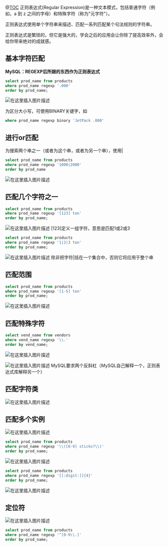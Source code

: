 ﻿@[TOC](目录)
正则表达式(Regular Expression)是一种文本模式，包括普通字符（例如，a 到 z 之间的字母）和特殊字符（称为"元字符"）。

正则表达式使用单个字符串来描述、匹配一系列匹配某个句法规则的字符串。

正则表达式是繁琐的，但它是强大的，学会之后的应用会让你除了提高效率外，会给你带来绝对的成就感。
## 基本字符匹配

**MySQL：REGEXP后所跟的东西作为正则表达式**

```sql
select prod_name from products
where prod_name regexp '.000'
order by prod_name;
```
![在这里插入图片描述](https://img-blog.csdnimg.cn/c18c24cd0c2e4889bdda0ddbaec13d0e.png)

为区分大小写，可使用BINARY关键字，如

```sql
where prod_name regexp binary 'JetPack .000'
```
## 进行or匹配
为搜索两个串之一（或者为这个串，或者为另一个串），使用|

```sql
select prod_name from products
where prod_name regexp '1000|2000'
order by prod_name
```
![在这里插入图片描述](https://img-blog.csdnimg.cn/b9068960bc5d44f5873a490a0e3c64dd.png)
## 匹配几个字符之一

```sql
select prod_name from products
where prod_name regexp '[123] ton'
order by prod_name;
```
![在这里插入图片描述](https://img-blog.csdnimg.cn/55baa888089147e68e566cd0a4c05e16.png)
[123]定义一组字符，意思是匹配1或2或3

```sql
select prod_name from products
where prod_name regexp '1|2|3 ton'
order by prod_name;
```
![在这里插入图片描述](https://img-blog.csdnimg.cn/7fbe0e926adb48ce8c0a14f9f9fe00a6.png?x-oss-process=image/watermark,type_ZHJvaWRzYW5zZmFsbGJhY2s,shadow_50,text_Q1NETiBAcHVyaXR5LWdvb2Q=,size_9,color_FFFFFF,t_70,g_se,x_16)
除非把字符|括在一个集合中，否则它将应用于整个串

## 匹配范围

```sql
select prod_name from products
where prod_name regexp '[1-5] ton'
order by prod_name;
```
![在这里插入图片描述](https://img-blog.csdnimg.cn/1eb84ee5bbb44ad2b0483f4011d1f7c3.png)
## 匹配特殊字符

```sql
select vend_name from vendors
where vend_name regexp '\\.'
order by vend_name;
```
![在这里插入图片描述](https://img-blog.csdnimg.cn/0f6cedc2f5b54372b49a2d6503f28163.png)

![在这里插入图片描述](https://img-blog.csdnimg.cn/2b0855a8a500456b8f67749ba7d1c163.png?x-oss-process=image/watermark,type_ZHJvaWRzYW5zZmFsbGJhY2s,shadow_50,text_Q1NETiBAcHVyaXR5LWdvb2Q=,size_20,color_FFFFFF,t_70,g_se,x_16)
MySQL要求两个反斜杠（MySQL自己解释一个，正则表达式库解释另一个）

## 匹配字符类
![在这里插入图片描述](https://img-blog.csdnimg.cn/d5dca6d73c2746efbb3eb967ed1253c7.png?x-oss-process=image/watermark,type_ZHJvaWRzYW5zZmFsbGJhY2s,shadow_50,text_Q1NETiBAcHVyaXR5LWdvb2Q=,size_20,color_FFFFFF,t_70,g_se,x_16)
## 匹配多个实例
![在这里插入图片描述](https://img-blog.csdnimg.cn/00a080342dd94e3da1e1f7447df5225b.png?x-oss-process=image/watermark,type_ZHJvaWRzYW5zZmFsbGJhY2s,shadow_50,text_Q1NETiBAcHVyaXR5LWdvb2Q=,size_20,color_FFFFFF,t_70,g_se,x_16)

```sql
select prod_name from products
where prod_name regexp '\\([0-9] sticks?\\)'
order by prod_name;
```
![在这里插入图片描述](https://img-blog.csdnimg.cn/10a30ce1c0734d0998c0c1f0a05b7c56.png)

```sql
select prod_name from products
where prod_name regexp '[[:digit:]]{4}'
order by prod_name;
```
![在这里插入图片描述](https://img-blog.csdnimg.cn/4bb3fcbced0a49e18d60e36e0a41f851.png)
## 定位符
![在这里插入图片描述](https://img-blog.csdnimg.cn/ac33c2c1c9b64970afe0be1cb5535ccd.png?x-oss-process=image/watermark,type_ZHJvaWRzYW5zZmFsbGJhY2s,shadow_50,text_Q1NETiBAcHVyaXR5LWdvb2Q=,size_20,color_FFFFFF,t_70,g_se,x_16)

```sql
select prod_name from products
where prod_name regexp '^[0-9\\.]'
order by prod_name;
```

